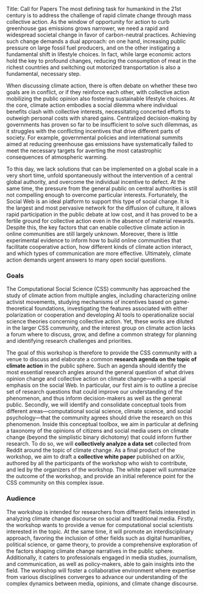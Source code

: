 Title: Call for Papers
The most defining task for humankind in the 21st century is to address the challenge of rapid climate change through mass collective action.
As the window of opportunity for action to curb greenhouse gas emissions grows narrower, we need a rapid and widespread societal change in favor of carbon-neutral practices.
Achieving such change demands a dual approach: on one hand, increasing public pressure on large fossil fuel producers, and on the other instigating a fundamental shift in lifestyle choices.
In fact, while large economic actors hold the key to profound changes, reducing the consumption of meat in the richest countries and switching out motorized transportation is also a fundamental, necessary step.

When discussing climate action, there is often debate on whether these two goals are in conflict, or if they reinforce each other, with collective action mobilizing the public opinion also fostering sustainable lifestyle choices.
At the core, climate action embodies a social dilemma where individual benefits clash with collective interests, necessitating concerted efforts to outweigh personal costs with shared gains.
Centralized decision-making by governments has proven so far to be insufficient to solve such dilemmas, as it struggles with the conflicting incentives that drive different parts of society. For example, governmental policies and international summits aimed at reducing greenhouse gas emissions have systematically failed to meet the necessary targets for averting the most catastrophic consequences of atmospheric warming.

To this day, we lack solutions that can be implemented on a global scale in a very short time, unfold spontaneously without the intervention of a central global authority, and overcome the individual incentive to defect. At the same time, the pressure from the general public on central authorities is still not compelling enough to overcome particular interests. Fortunately, the Social Web is an ideal platform to support this type of social change. It is the largest and most pervasive network for the diffusion of culture, it allows rapid participation in the public debate at low cost, and it has proved to be a fertile ground for collective action even in the absence of material rewards. Despite this, the key factors that can enable collective climate action in online communities are still largely unknown.
Moreover, there is little experimental evidence to inform how to build online communities that facilitate cooperative action, how different kinds of climate action interact, and which types of communication are more effective. Ultimately, climate action demands urgent answers to many open social questions.

### Goals

The Computational Social Science (CSS) community has approached the study of climate action from multiple angles, including characterizing online activist movements, studying mechanisms of incentives based on game-theoretical foundations, investigating the features associated with either polarization or cooperation and developing AI tools to operationalize social science theories concerning collective action. Yet, these works are diluted in the larger CSS community, and the interest group on climate action lacks a forum where to discuss, grow, and define a common strategy for planning and identifying research challenges and priorities.

The goal of this workshop is therefore to provide the CSS community with a venue to discuss and elaborate a common **research agenda on the topic of climate action** in the public sphere. Such an agenda should identify the most essential research angles around the general question of what drives opinion change and collective action on climate change—with a special emphasis on the social Web. In particular, our first aim is to outline a precise set of research questions that could improve our understanding of the phenomenon, and thus inform decision-makers as well as the general public. Secondly, we will identify and consolidate conceptual tools from different areas—computational social science, climate science, and social psychology—that the community agrees should drive the research on this phenomenon. Inside this conceptual toolbox, we aim in particular at defining a taxonomy of the opinions of citizens and social media users on climate change (beyond the simplistic binary dichotomy) that could inform further research. To do so, we will **collectively analyze a data set** collected from Reddit around the topic of climate change. As a final product of the workshop, we aim to draft a **collective white paper** published on arXiv, authored by all the participants of the workshop who wish to contribute, and led by the organizers of the workshop. The white paper will summarize the outcome of the workshop, and provide an initial reference point for the CSS community on this complex issue.

### Audience

The workshop is intended for researchers from different fields interested in analyzing climate change discourse on social and traditional media. Firstly, the workshop wants to provide a venue for computational social scientists interested in the topic. At the same time, it will promote an interdisciplinary approach, favoring the inclusion of other fields such as digital humanities, political science, or game theory, to provide a comprehensive exploration of the factors shaping climate change narratives in the public sphere. Additionally, it caters to professionals engaged in media studies, journalism, and communication, as well as policy-makers, able to gain insights into the field. The workshop will foster a collaborative environment where expertise from various disciplines converges to advance our understanding of the complex dynamics between media, opinions, and climate change discourse.

